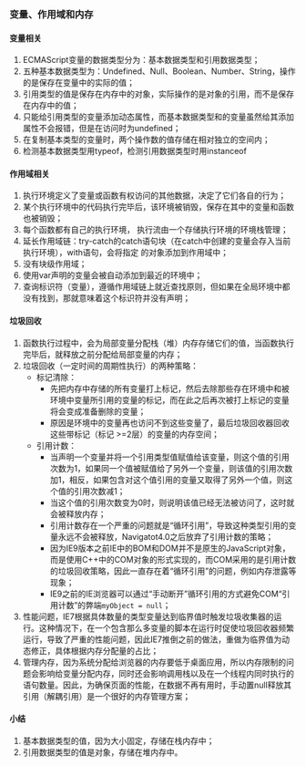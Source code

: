 ### 变量、作用域和内存
#### 变量相关
1. ECMAScript变量的数据类型分为：基本数据类型和引用数据类型；
2. 五种基本数据类型为：Undefined、Null、Boolean、Number、String，操作的是保存在变量中的实际的值；
3. 引用类型的值是保存在内存中的对象，实际操作的是对象的引用，而不是保存在内存中的值；
4. 只能给引用类型的变量添加动态属性，而基本数据类型和的变量虽然给其添加属性不会报错，但是在访问时为undefined；
5. 在复制基本类型的变量时，两个操作数的值存储在相对独立的空间内；
6. 检测基本数据类型用typeof，检测引用数据类型时用instanceof
     
#### 作用域相关
1. 执行环境定义了变量或函数有权访问的其他数据，决定了它们各自的行为；
2. 某个执行环境中的代码执行完毕后，该环境被销毁，保存在其中的变量和函数也被销毁；
3. 每个函数都有自己的执行环境， 执行流由一个存储执行环境的环境栈管理；
4. 延长作用域链：try-catch的catch语句块（在catch中创建的变量会存入当前执行环境），with语句，会将指定     的对象添加到作用域中；
5. 没有块级作用域；
6. 使用var声明的变量会被自动添加到最近的环境中；
7. 查询标识符（变量），遵循作用域链上就近查找原则，但如果在全局环境中都没有找到，那就意味着这个标识符并没有声明；
     
#### 垃圾回收
1. 函数执行过程中，会为局部变量分配栈（堆）内存存储它们的值，当函数执行完毕后，就释放之前分配给局部变量的内存；
2. 垃圾回收（一定时间的周期性执行）的两种策略：
    - 标记清除：
        - 先把内存中存储的所有变量打上标记，然后去除那些存在环境中和被环境中变量所引用的变量的标记，而在此之后再次被打上标记的变量将会变成准备删除的变量；
        - 原因是环境中的变量再也访问不到这些变量了，最后垃圾回收器回收这些带标记（标记 >=2层）的变量的内存空间；
    - 引用计数：
        - 当声明一个变量并将一个引用类型值赋值给该变量，则这个值的引用次数为1，如果同一个值被赋值给了另外一个变量，则该值的引用次数加1，相反，如果包含对这个值引用的变量又取得了另外一个值，则这个值的引用次数减1；
        - 当这个值的引用次数变为0时，则说明该值已经无法被访问了，这时就会被释放内存；
        - 引用计数存在一个严重的问题就是“循环引用”，导致这种类型引用的变量永远不会被释放，Navigatot4.0之后放弃了引用计数的策略；
        - 因为IE9版本之前IE中的BOM和DOM并不是原生的JavaScript对象，而是使用C++中的COM对象的形式实现的，而COM采用的是引用计数的垃圾回收策略，因此一直存在着“循环引用”的问题，例如内存泄露等现象；
        - IE9之前的IE浏览器可以通过“手动断开”循环引用的方式避免COM“引用计数”的弊端```myObject = null```；
3. 性能问题，IE7根据具体数量的类型变量达到临界值时触发垃圾收集器的运行。这种情况下，在一个包含那么多变量的脚本在运行时促使垃圾回收器频繁运行，导致了严重的性能问题，因此IE7推倒之前的做法，重做为临界值为动态修正，具体根据内存分配量的占比；
4. 管理内存，因为系统分配给浏览器的内存要低于桌面应用，所以内存限制的问题会影响给变量分配内存，同时还会影响调用栈以及在一个线程内同时执行的语句数量。因此，为确保页面的性能，在数据不再有用时，手动置null释放其引用（解耦引用）是一个很好的内存管理方案；
     
#### 小结
1. 基本数据类型的值，因为大小固定，存储在栈内存中；
2. 引用数据类型的值是对象，存储在堆内存中。

